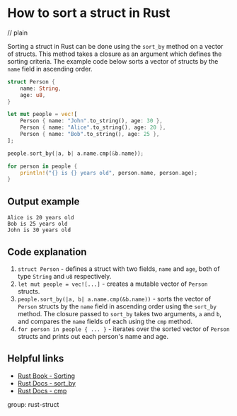 # How to sort a struct in Rust
// plain

Sorting a struct in Rust can be done using the `sort_by` method on a vector of structs. This method takes a closure as an argument which defines the sorting criteria. The example code below sorts a vector of structs by the `name` field in ascending order.

```rust
struct Person {
    name: String,
    age: u8,
}

let mut people = vec![
    Person { name: "John".to_string(), age: 30 },
    Person { name: "Alice".to_string(), age: 20 },
    Person { name: "Bob".to_string(), age: 25 },
];

people.sort_by(|a, b| a.name.cmp(&b.name));

for person in people {
    println!("{} is {} years old", person.name, person.age);
}
```

## Output example

```
Alice is 20 years old
Bob is 25 years old
John is 30 years old
```

## Code explanation


1. `struct Person` - defines a struct with two fields, `name` and `age`, both of type `String` and `u8` respectively.
2. `let mut people = vec![...]` - creates a mutable vector of `Person` structs.
3. `people.sort_by(|a, b| a.name.cmp(&b.name))` - sorts the vector of `Person` structs by the `name` field in ascending order using the `sort_by` method. The closure passed to `sort_by` takes two arguments, `a` and `b`, and compares the `name` fields of each using the `cmp` method.
4. `for person in people { ... }` - iterates over the sorted vector of `Person` structs and prints out each person's name and age.

## Helpful links

- [Rust Book - Sorting](https://doc.rust-lang.org/book/ch13-02-iterators.html#sorting)
- [Rust Docs - sort_by](https://doc.rust-lang.org/std/vec/struct.Vec.html#method.sort_by)
- [Rust Docs - cmp](https://doc.rust-lang.org/std/primitive.str.html#method.cmp)

group: rust-struct